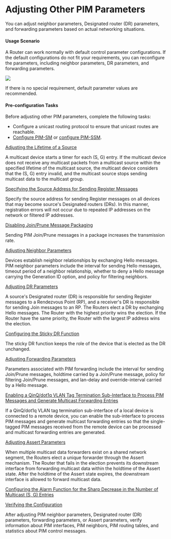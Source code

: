 Adjusting Other PIM Parameters
==============================

You can adjust neighbor parameters, Designated router (DR) parameters, and forwarding parameters based on actual networking situations.

#### Usage Scenario

A Router can work normally with default control parameter configurations. If the default configurations do not fit your requirements, you can reconfigure the parameters, including neighbor parameters, DR parameters, and forwarding parameters.

![](../../../../public_sys-resources/note_3.0-en-us.png) 

If there is no special requirement, default parameter values are recommended.



#### Pre-configuration Tasks

Before adjusting other PIM parameters, complete the following tasks:

* Configure a unicast routing protocol to ensure that unicast routes are reachable.
* [Configure PIM-SM](dc_vrp_multicast_cfg_0006.html) or [configure PIM-SSM](dc_vrp_multicast_cfg_0023.html).


[Adjusting the Lifetime of a Source](../../../../software/nev8r10_vrpv8r16/user/vrp/dc_vrp_multicast_cfg_0098.html)

A multicast device starts a timer for each (S, G) entry. If the multicast device does not receive any multicast packets from a multicast source within the specified lifetime of the multicast source, the multicast device considers that the (S, G) entry invalid, and the multicast source stops sending multicast data to the multicast group.

[Specifying the Source Address for Sending Register Messages](../../../../software/nev8r10_vrpv8r16/user/vrp/dc_vrp_multicast_cfg_2208.html)

Specify the source address for sending Register messages on all devices that may become source's Designated routers (DRs). In this manner, registration errors will not occur due to repeated IP addresses on the network or filtered IP addresses.

[Disabling Join/Prune Message Packaging](../../../../software/nev8r10_vrpv8r16/user/vrp/dc_vrp_multicast_cfg_2206.html)

Sending PIM Join/Prune messages in a package increases the transmission rate.

[Adjusting Neighbor Parameters](../../../../software/nev8r10_vrpv8r16/user/vrp/dc_vrp_multicast_cfg_0027.html)

Devices establish neighbor relationships by exchanging Hello messages. PIM neighbor parameters include the interval for sending Hello messages, timeout period of a neighbor relationship, whether to deny a Hello message carrying the Generation ID option, and policy for filtering neighbors.

[Adjusting DR Parameters](../../../../software/nev8r10_vrpv8r16/user/vrp/dc_vrp_multicast_cfg_0028.html)

A source's Designated router (DR) is responsible for sending Register messages to a Rendezvous Point (RP), and a receiver's DR is responsible for sending Join messages to an RP. The Routers elect a DR by exchanging Hello messages. The Router with the highest priority wins the election. If the Router have the same priority, the Router with the largest IP address wins the election.

[Configuring the Sticky DR Function](../../../../software/nev8r10_vrpv8r16/user/vrp/dc_vrp_multicast_cfg_3159.html)

The sticky DR function keeps the role of the device that is elected as the DR unchanged.

[Adjusting Forwarding Parameters](../../../../software/nev8r10_vrpv8r16/user/vrp/dc_vrp_multicast_cfg_0029.html)

Parameters associated with PIM forwarding include the interval for sending Join/Prune messages, holdtime carried by a Join/Prune message, policy for filtering Join/Prune messages, and lan-delay and override-interval carried by a Hello message.

[Enabling a QinQ/dot1q VLAN Tag Termination Sub-Interface to Process PIM Messages and Generate Multicast Forwarding Entries](../../../../software/nev8r10_vrpv8r16/user/vrp/dc_vrp_multicast_cfg_0109.html)

If a QinQ/dot1q VLAN tag termination sub-interface of a local device is connected to a remote device, you can enable the sub-interface to process PIM messages and generate multicast forwarding entries so that the single-tagged PIM messages received from the remote device can be processed and multicast forwarding entries are generated.

[Adjusting Assert Parameters](../../../../software/nev8r10_vrpv8r16/user/vrp/dc_vrp_multicast_cfg_0030.html)

When multiple multicast data forwarders exist on a shared network segment, the Routers elect a unique forwarder through the Assert mechanism. The Router that fails in the election prevents its downstream interface from forwarding multicast data within the holdtime of the Assert state. After the holdtime of the Assert state expires, the downstream interface is allowed to forward multicast data.

[Configuring the Alarm Function for the Sharp Decrease in the Number of Multicast (S, G) Entries](../../../../software/nev8r10_vrpv8r16/user/vrp/dc_vrp_multicast_cfg_3157.html)



[Verifying the Configuration](../../../../software/nev8r10_vrpv8r16/user/vrp/dc_vrp_multicast_cfg_0031.html)

After adjusting PIM neighbor parameters, Designated router (DR) parameters, forwarding parameters, or Assert parameters, verify information about PIM interfaces, PIM neighbors, PIM routing tables, and statistics about PIM control messages.